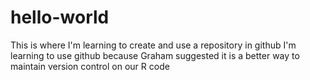 # hello-world
This is where I'm learning to create and use a repository in github
I'm learning to use github because Graham suggested it is a better way to maintain version control on our R code
